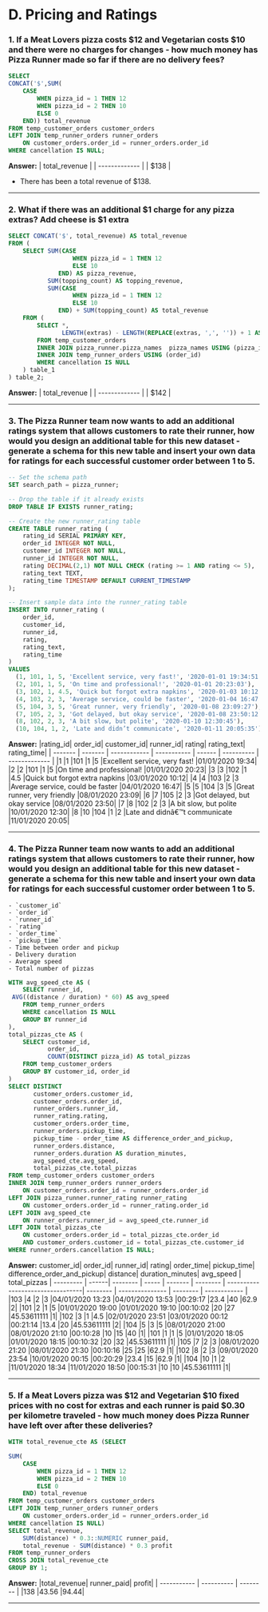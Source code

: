 # D. Pricing and Ratings

### 1. If a Meat Lovers pizza costs $12 and Vegetarian costs $10 and there were no charges for changes - how much money has Pizza Runner made so far if there are no delivery fees?

````sql
SELECT 
CONCAT('$',SUM(
	CASE 
		WHEN pizza_id = 1 THEN 12
		WHEN pizza_id = 2 THEN 10
		ELSE 0
	END)) total_revenue
FROM temp_customer_orders customer_orders
LEFT JOIN temp_runner_orders runner_orders
	ON customer_orders.order_id = runner_orders.order_id 
WHERE cancellation IS NULL;
````

**Answer:**
| total_revenue |
| ------------- |
| $138          |

- There has been a total revenue of $138.

***

### 2. What if there was an additional $1 charge for any pizza extras? Add cheese is $1 extra

````sql
SELECT CONCAT('$', total_revenue) AS total_revenue
FROM (
    SELECT SUM(CASE
                  WHEN pizza_id = 1 THEN 12
                  ELSE 10
              END) AS pizza_revenue,
           SUM(topping_count) AS topping_revenue,
           SUM(CASE
                  WHEN pizza_id = 1 THEN 12
                  ELSE 10
              END) + SUM(topping_count) AS total_revenue
    FROM (
        SELECT *,
               LENGTH(extras) - LENGTH(REPLACE(extras, ',', '')) + 1 AS topping_count
        FROM temp_customer_orders
        INNER JOIN pizza_runner.pizza_names  pizza_names USING (pizza_id)
        INNER JOIN temp_runner_orders USING (order_id)
        WHERE cancellation IS NULL
    ) table_1
) table_2;
````

**Answer:**
| total_revenue |
| ------------- |
| $142          |


***

### 3. The Pizza Runner team now wants to add an additional ratings system that allows customers to rate their runner, how would you design an additional table for this new dataset - generate a schema for this new table and insert your own data for ratings for each successful customer order between 1 to 5.

````sql
-- Set the schema path
SET search_path = pizza_runner;

-- Drop the table if it already exists
DROP TABLE IF EXISTS runner_rating;

-- Create the new runner_rating table
CREATE TABLE runner_rating (
    rating_id SERIAL PRIMARY KEY,
    order_id INTEGER NOT NULL,
    customer_id INTEGER NOT NULL,
    runner_id INTEGER NOT NULL,
    rating DECIMAL(2,1) NOT NULL CHECK (rating >= 1 AND rating <= 5),
    rating_text TEXT,
    rating_time TIMESTAMP DEFAULT CURRENT_TIMESTAMP
);

-- Insert sample data into the runner_rating table
INSERT INTO runner_rating (
    order_id,
    customer_id,
    runner_id,
    rating,
    rating_text,
    rating_time
)
VALUES 
  (1, 101, 1, 5, 'Excellent service, very fast!', '2020-01-01 19:34:51'),
  (2, 101, 1, 5, 'On time and professional!', '2020-01-01 20:23:03'),
  (3, 102, 1, 4.5, 'Quick but forgot extra napkins', '2020-01-03 10:12:58'),
  (4, 103, 2, 3, 'Average service, could be faster', '2020-01-04 16:47:06'),
  (5, 104, 3, 5, 'Great runner, very friendly', '2020-01-08 23:09:27'),
  (7, 105, 2, 3, 'Got delayed, but okay service', '2020-01-08 23:50:12'),
  (8, 102, 2, 3, 'A bit slow, but polite', '2020-01-10 12:30:45'),
  (10, 104, 1, 2, 'Late and didn’t communicate', '2020-01-11 20:05:35');

````

**Answer:**
|rating_id|	order_id|	customer_id|	runner_id|	rating|	rating_text|	rating_time|
| ------- | ------- | ------------ | ----------- | ------ | ---------- | ------------- |
|1	|1	|101	|1	|5	|Excellent service, very fast!	|01/01/2020 19:34|
|2	|2	|101	|1	|5	|On time and professional!	|01/01/2020 20:23|
|3	|3	|102	|1	|4.5	|Quick but forgot extra napkins	|03/01/2020 10:12|
|4	|4	|103	|2	|3	|Average service, could be faster	|04/01/2020 16:47|
|5	|5	|104	|3	|5	|Great runner, very friendly	|08/01/2020 23:09|
|6	|7	|105	|2	|3	|Got delayed, but okay service	|08/01/2020 23:50|
|7	|8	|102	|2	|3	|A bit slow, but polite	|10/01/2020 12:30|
|8	|10	|104	|1	|2	|Late and didnâ€™t communicate	|11/01/2020 20:05|

***

### 4. The Pizza Runner team now wants to add an additional ratings system that allows customers to rate their runner, how would you design an additional table for this new dataset - generate a schema for this new table and insert your own data for ratings for each successful customer order between 1 to 5.
	- `customer_id`
	- `order_id`
	- `runner_id`
	- `rating`
	- `order_time`
	- `pickup_time`
	- Time between order and pickup
	- Delivery duration
	- Average speed
	- Total number of pizzas

````sql
WITH avg_speed_cte AS (
    SELECT runner_id, 
 AVG((distance / duration) * 60) AS avg_speed    
	FROM temp_runner_orders
    WHERE cancellation IS NULL
    GROUP BY runner_id
),
total_pizzas_cte AS (
    SELECT customer_id,
           order_id,
           COUNT(DISTINCT pizza_id) AS total_pizzas 
    FROM temp_customer_orders
    GROUP BY customer_id, order_id
)
SELECT DISTINCT 
       customer_orders.customer_id,
       customer_orders.order_id,
       runner_orders.runner_id,
       runner_rating.rating,
       customer_orders.order_time,
       runner_orders.pickup_time,
       pickup_time - order_time AS difference_order_and_pickup,
       runner_orders.distance,
       runner_orders.duration AS duration_minutes,
       avg_speed_cte.avg_speed,
       total_pizzas_cte.total_pizzas
FROM temp_customer_orders customer_orders
INNER JOIN temp_runner_orders runner_orders
    ON customer_orders.order_id = runner_orders.order_id
LEFT JOIN pizza_runner.runner_rating runner_rating
    ON customer_orders.order_id = runner_rating.order_id
LEFT JOIN avg_speed_cte
    ON runner_orders.runner_id = avg_speed_cte.runner_id
LEFT JOIN total_pizzas_cte
    ON customer_orders.order_id = total_pizzas_cte.order_id
    AND customer_orders.customer_id = total_pizzas_cte.customer_id
WHERE runner_orders.cancellation IS NULL;
````

**Answer:**
customer_id| order_id| runner_id| rating| order_time| pickup_time| difference_order_and_pickup| distance| duration_minutes| avg_speed	| total_pizzas |
 --------- | ------| -------- | ----- | ------- | -------- | ---------------------------------| -------- | --------------- | --------	| ------------ |
|103	|4	|2	|3	|04/01/2020 13:23	|04/01/2020 13:53	|00:29:17	|23.4	|40	|62.9	|2|
|101	|2	|1	|5	|01/01/2020 19:00	|01/01/2020 19:10	|00:10:02	|20	|27	|45.53611111	|1|
|102	|3	|1	|4.5	|02/01/2020 23:51	|03/01/2020 00:12	|00:21:14	|13.4	|20	|45.53611111	|2|
|104	|5	|3	|5	|08/01/2020 21:00	|08/01/2020 21:10	|00:10:28	|10	|15	|40	|1|
|101	|1	|1	|5	|01/01/2020 18:05	|01/01/2020 18:15	|00:10:32	|20	|32	|45.53611111	|1|
|105	|7	|2	|3	|08/01/2020 21:20	|08/01/2020 21:30	|00:10:16	|25	|25	|62.9	|1|
|102	|8	|2	|3	|09/01/2020 23:54	|10/01/2020 00:15	|00:20:29	|23.4	|15	|62.9	|1|
|104	|10	|1	|2	|11/01/2020 18:34	|11/01/2020 18:50	|00:15:31	|10	|10	|45.53611111	|1|

***

### 5. If a Meat Lovers pizza was $12 and Vegetarian $10 fixed prices with no cost for extras and each runner is paid $0.30 per kilometre traveled - how much money does Pizza Runner have left over after these deliveries?

````sql
WITH total_revenue_cte AS (SELECT 

SUM(
	CASE 
		WHEN pizza_id = 1 THEN 12
		WHEN pizza_id = 2 THEN 10
		ELSE 0
	END) total_revenue
FROM temp_customer_orders customer_orders
LEFT JOIN temp_runner_orders runner_orders
	ON customer_orders.order_id = runner_orders.order_id 
WHERE cancellation IS NULL)
SELECT total_revenue, 
	SUM(distance) * 0.3::NUMERIC runner_paid, 
	total_revenue - SUM(distance) * 0.3 profit
FROM temp_runner_orders
CROSS JOIN total_revenue_cte
GROUP BY 1;
````

**Answer:**
|total_revenue|	runner_paid|	profit|
| ----------- | ---------- | -------- |
|138	|43.56	|94.44|

***
